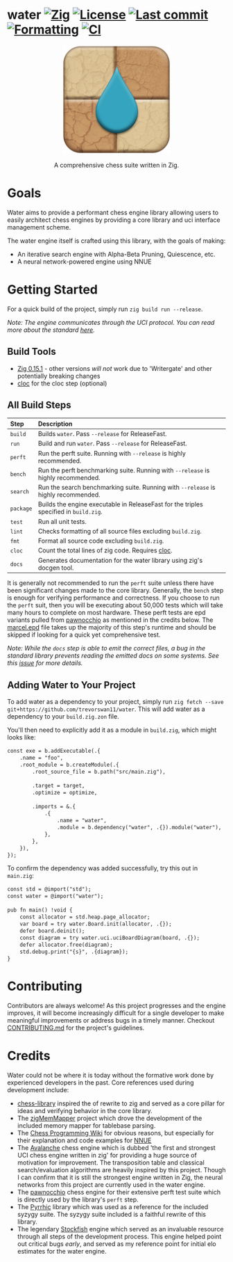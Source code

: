 # water [![Zig](https://img.shields.io/badge/zig-0.15.2-orange)](https://ziglang.org/) [![License](https://img.shields.io/github/license/trevorswan11/water)](LICENSE) [![Last commit](https://img.shields.io/github/last-commit/trevorswan11/water)](https://github.com/trevorswan11/water) [![Formatting](https://github.com/trevorswan11/water/actions/workflows/format.yml/badge.svg)](https://github.com/trevorswan11/water/actions/workflows/format.yml) [![CI](https://github.com/trevorswan11/water/actions/workflows/ci.yml/badge.svg)](https://github.com/trevorswan11/water/actions/workflows/ci.yml)

<p align="center">
  <img src="/.github/resources/logo.png" alt="water logo" width="250"/>
</p>

<p align="center">
  A comprehensive chess suite written in Zig.
</p>

# Goals
Water aims to provide a performant chess engine library allowing users to easily architect chess engines by providing a core library and uci interface management scheme.

The water engine itself is crafted using this library, with the goals of making:
- An iterative search engine with Alpha-Beta Pruning, Quiescence, etc.
- A neural network-powered engine using NNUE

# Getting Started
For a quick build of the project, simply run `zig build run --release`.

_Note: The engine communicates through the UCI protocol. You can read more about the standard [here](https://gist.github.com/DOBRO/2592c6dad754ba67e6dcaec8c90165bf)._

## Build Tools
- [Zig 0.15.1](https://ziglang.org/download/) - other versions _will not_ work due to 'Writergate' and other potentially breaking changes
- [cloc](https://github.com/AlDanial/cloc) for the cloc step (optional)

## All Build Steps
| **Step**    | Description                                                                                     |
|:------------|:------------------------------------------------------------------------------------------------|
| `build`     | Builds `water`. Pass `--release` for ReleaseFast.                                               |
| `run`       | Build and run `water`. Pass `--release` for ReleaseFast.                                        |
| `perft`     | Run the perft suite. Running with `--release` is highly recommended.                            |
| `bench`     | Run the perft benchmarking suite. Running with `--release` is highly recommended.               |
| `search`    | Run the search benchmarking suite. Running with `--release` is highly recommended.              |
| `package`   | Builds the engine executable in ReleaseFast for the triples specified in `build.zig`.           |
| `test`      | Run all unit tests.                                                                             |
| `lint`      | Checks formatting of all source files excluding `build.zig`.                                    |
| `fmt`       | Format all source code excluding `build.zig`.                                                   |
| `cloc`      | Count the total lines of zig code. Requires [cloc](https://github.com/AlDanial/cloc).           |
| `docs`      | Generates documentation for the water library using zig's docgen tool.                          |

It is generally not recommended to run the `perft` suite unless there have been significant changes made to the core library. Generally, the `bench` step is enough for verifying performance and correctness. If you choose to run the `perft` suit, then you will be executing about 50,000 tests which will take many hours to complete on most hardware. These perft tests are epd variants pulled from [pawnocchio](https://github.com/JonathanHallstrom/pawnocchio) as mentioned in the credits below. The [marcel.epd](benchmarks/perft/epd/marcel.epd) file takes up the majority of this step's runtime and should be skipped if looking for a quick yet comprehensive test.

_Note: While the `docs` step is able to emit the correct files, a bug in the standard library prevents reading the emitted docs on some systems. See this [issue](https://github.com/ziglang/zig/issues/24944) for more details._

## Adding Water to Your Project
To add water as a dependency to your project, simply run `zig fetch --save git+https://github.com/trevorswan11/water`. This will add water as a dependency to your `build.zig.zon` file.

You'll then need to explicitly add it as a module in `build.zig`, which might looks like:

```zig
const exe = b.addExecutable(.{
    .name = "foo",
    .root_module = b.createModule(.{
        .root_source_file = b.path("src/main.zig"),

        .target = target,
        .optimize = optimize,

        .imports = &.{
            .{
                .name = "water",
                .module = b.dependency("water", .{}).module("water"),
            },
        },
    }),
});
```

To confirm the dependency was added successfully, try this out in `main.zig`:

```zig
const std = @import("std");
const water = @import("water");

pub fn main() !void {
    const allocator = std.heap.page_allocator;
    var board = try water.Board.init(allocator, .{});
    defer board.deinit();
    const diagram = try water.uci.uciBoardDiagram(board, .{});
    defer allocator.free(diagram);
    std.debug.print("{s}", .{diagram});
}
```

# Contributing
Contributors are always welcome! As this project progresses and the engine improves, it will become increasingly difficult for a single developer to make meaningful improvements or address bugs in a timely manner. Checkout [CONTRIBUTING.md](.github/CONTRIBUTING.md) for the project's guidelines.

# Credits
Water could not be where it is today without the formative work done by experienced developers in the past. Core references used during development include:
- [chess-library](https://github.com/Disservin/chess-library) inspired the of rewrite to zig and served as a core pillar for ideas and verifying behavior in the core library.
- The [zigMemMapper](https://github.com/SuSonicTH/zigMemMapper) project which drove the development of the included memory mapper for tablebase parsing.
- The [Chess Programming Wiki](https://www.chessprogramming.org/) for obvious reasons, but especially for their explanation and code examples for [NNUE](https://www.chessprogramming.org/NNUE)
- The [Avalanche](https://github.com/SnowballSH/Avalanche) chess engine which is dubbed 'the first and strongest UCI chess engine written in zig' for providing a huge source of motivation for improvement. The transposition table and classical search/evaluation algorithms are heavily inspired by this project. Though I can confirm that it is still the strongest engine written in Zig, the neural networks from this project are currently used in the water engine.
- The [pawnocchio](https://github.com/JonathanHallstrom/pawnocchio)  chess engine for their extensive perft test suite which is directly used by the library's `perft` step.
- The [Pyrrhic](https://github.com/AndyGrant/Pyrrhic) library which was used as a reference for the included syzygy suite. The syzygy suite included is a faithful rewrite of this library.
- The legendary [Stockfish](https://github.com/official-stockfish/Stockfish) engine which served as an invaluable resource through all steps of the development process. This engine helped point out critical bugs _early_, and served as my reference point for initial elo estimates for the water engine.
